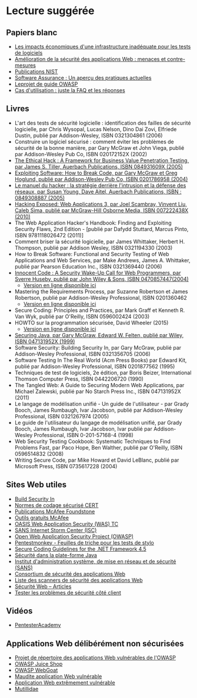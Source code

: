 # Lecture suggérée

## Papiers blanc

- [Les impacts économiques d'une infrastructure inadéquate pour les tests de logiciels](https://www.nist.gov/system/files/documents/director/planning/report02-3.pdf)
- [Amélioration de la sécurité des applications Web : menaces et contre-mesures](https://www.microsoft.com/en-ca/download/details.aspx?id=1330)
- [Publications NIST](https://csrc.nist.gov/publications/sp)
- [Software Assurance : Un aperçu des pratiques actuelles](https://safecode.org/wp-content/uploads/2018/01/SAFECode_BestPractices0208.pdf)
- [Le ​​projet de guide OWASP](https://wiki.owasp.org/index.php/OWASP_Guide_Project)
- [Cas d'utilisation : juste la FAQ et les réponses](https://www.ibm.com/developerworks/rational/library/content/RationalEdge/jan03/UseCaseFAQS_TheRationalEdge_Jan2003.pdf)

## Livres

- L'art des tests de sécurité logicielle : identification des failles de sécurité logicielle, par Chris Wysopal, Lucas Nelson, Dino Dai Zovi, Elfriede Dustin, publié par Addison-Wesley, ISBN 0321304861 (2006)
- Construire un logiciel sécurisé : comment éviter les problèmes de sécurité de la bonne manière, par Gary McGraw et John Viega, publié par Addison-Wesley Pub Co, ISBN 020172152X (2002)
- [The Ethical Hack : A Framework for Business Value Penetration Testing, par James S. Tiller, Auerbach Publications, ISBN 084931609X (2005)](https://books.google.com/books?id=fwASXKXOolEC&printsec=frontcover&source=gbs_ge_summary_r&redir_esc=y#v=unepage&q&f=false)
- [Exploiting Software: How to Break Code, par Gary McGraw et Greg Hoglund, publié par Addison-Wesley Pub Co, ISBN 0201786958 (2004)](http://www.exploitingsoftware.com)
- [Le manuel du hacker : la stratégie derrière l'intrusion et la défense des réseaux, par Susan Young, Dave Aitel, Auerbach Publications, ISBN : 0849308887 (2005)](https://books.google.com/books?id=AO2fsAPVC34C&printsec=frontcover&source=gbs_ge_summary_r&redir_esc=y#v=unepage&q&f=false)
- [Hacking Exposed: Web Applications 3, par Joel Scambray, Vinvent Liu, Caleb Sima, publié par McGraw-Hill Osborne Media, ISBN 007222438X (2010)](http://www.webhackingexposed.com/)
- The Web Application Hacker's Handbook: Finding and Exploiting Security Flaws, 2nd Edition - [publié par Dafydd Stuttard, Marcus Pinto, ISBN 9781118026472 (2011)]
- Comment briser la sécurité logicielle, par James Whittaker, Herbert H. Thompson, publié par Addison Wesley, ISBN 0321194330 (2003)
- How to Break Software: Functional and Security Testing of Web Applications and Web Services, par Make Andrews, James A. Whittaker, publié par Pearson Education Inc., ISBN 0321369440 (2006)
- [Innocent Code : A Security Wake-Up Call for Web Programmers, par Sverre Huseby, publié par John Wiley & Sons, ISBN 0470857447(2004)](http://innocentcode.thathost.com)
    - [Version en ligne disponible ici](https://books.google.com/books?id=RjVjgPQsKogC&printsec=frontcover&source=gbs_ge_summary_r&redir_esc=y#v=onepage&q&f=false)
- Mastering the Requirements Process, par Suzanne Robertson et James Robertson, publié par Addison-Wesley Professional, ISBN 0201360462
    - [Version en ligne disponible ici](https://books.google.com/books?id=SN4WegDHVCcC&printsec=frontcover&source=gbs_ge_summary_r&cad=0#v=onepage&q&f=false)
- Secure Coding: Principles and Practices, par Mark Graff et Kenneth R. Van Wyk, publié par O'Reilly, ISBN 0596002424 (2003)
- HOWTO sur la programmation sécurisée, David Wheeler (2015)
    - [Version en ligne disponible ici](https://dwheeler.com/secure-programs/Secure-Programs-HOWTO/index.html)
- [Securing Java, par Gary McGraw, Edward W. Felten, publié par Wiley, ISBN 047131952X (1999)](http://www.securingjava.com)
- Software Security: Building Security In, par Gary McGraw, publié par Addison-Wesley Professional, ISBN 0321356705 (2006)
- Software Testing In The Real World (Acm Press Books) par Edward Kit, publié par Addison-Wesley Professional, ISBN 0201877562 (1995)
- Techniques de test de logiciels, 2e édition, par Boris Beizer, International Thomson Computer Press, ISBN 0442206720 (1990)
- The Tangled Web: A Guide to Securing Modern Web Applications, par Michael Zalewski, publié par No Starch Press Inc., ISBN 047131952X (2011)
- Le langage de modélisation unifié - Un guide de l'utilisateur - par Grady Booch, James Rumbaugh, Ivar Jacobson, publié par Addison-Wesley Professional, ISBN 0321267974 (2005)
- Le guide de l'utilisateur du langage de modélisation unifié, par Grady Booch, James Rumbaugh, Ivar Jacobson, Ivar publié par Addison-Wesley Professional, ISBN 0-201-57168-4 (1998)
- Web Security Testing Cookbook: Systematic Techniques to Find Problems Fast, par Paco Hope, Ben Walther, publié par O'Reilly, ISBN 0596514832 (2008)
- Writing Secure Code, par Mike Howard et David LeBlanc, publié par Microsoft Press, ISBN 0735617228 (2004)

## Sites Web utiles

- [Build Security In](https://www.us-cert.gov/bsi)
- [Normes de codage sécurisé CERT](https://wiki.sei.cmu.edu/confluence/display/seccode/SEI+CERT+Coding+Standards)
- [Publications McAfee Foundstone](https://www.mcafee.com/enterprise/en-us/search.html?q=Foundstone)
- [Outils gratuits McAfee](https://www.mcafee.com/enterprise/en-us/downloads/free-tools.html)
- [OASIS Web Application Security (WAS) TC](https://www.oasis-open.org/committees/tc_home.php?wg_abbrev=was)
- [SANS Internet Storm Center (ISC)](https://isc.sans.edu/)
- [Open Web Application Security Project (OWASP)](https://owasp.org)
- [Pentestmonkey - Feuilles de triche pour les tests de stylo](http://pentestmonkey.net/cheat-sheet)
- [Secure Coding Guidelines for the .NET Framework 4.5](https://docs.microsoft.com/en-us/dotnet/standard/security/secure-coding-guidelines)
- [Sécurité dans la plate-forme Java](https://docs.oracle.com/javase/6/docs/technotes/guides/security/overview/jsoverview.html)
- [Institut d'administration système, de mise en réseau et de sécurité (SANS)](https://www.sans.org)
- [Consortium de sécurité des applications Web](http://www.webappsec.org/projects/)
- [Liste des scanners de sécurité des applications Web](http://projects.webappsec.org/w/page/13246988/Web%20Application%20Security%20Scanner%20List)
- [Sécurité Web – Articles](https://www.acunetix.com/blog/category/web-security-zone/)
- [Tester les problèmes de sécurité côté client](http://www.domxss.com/domxss/)

## Vidéos

- [PentesterAcademy](https://www.pentesteracademy.com/)

## Applications Web délibérément non sécurisées

- [Projet de répertoire des applications Web vulnérables de l'OWASP](https://owasp.org/www-project-vulnerable-web-applications-directory/)
- [OWASP Juice Shop](https://owasp-juice.shop)
- [OWASP WebGoat](https://owasp.org/www-project-webgoat/)
- [Maudite application Web vulnérable](http://www.dvwa.co.uk/)
- [Application Web extrêmement vulnérable](https://github.com/s4n7h0/xvwa)
- [Mutillidae](https://www.irongeek.com/i.php?page=mutillidae/mutillidae-deliberately-vulnerable-php-owasp-top-10)
